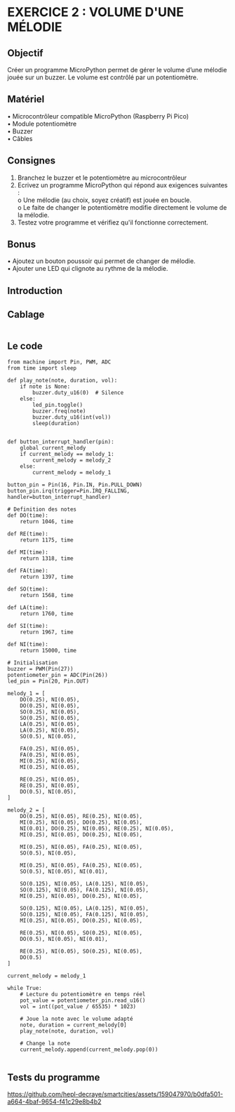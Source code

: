 # EXERCICE 2 : VOLUME D'UNE MÉLODIE 
## Objectif
Créer un programme MicroPython permet de gérer le volume d’une mélodie jouée sur un buzzer. Le 
volume est contrôlé par un potentiomètre.
## Matériel
• Microcontrôleur compatible MicroPython (Raspberry Pi Pico) \
• Module potentiomètre \
• Buzzer \
• Câbles 
## Consignes
1. Branchez le buzzer et le potentiomètre au microcontrôleur 
2. Ecrivez un programme MicroPython qui répond aux exigences suivantes :  \
o Une mélodie (au choix, soyez créatif) est jouée en boucle. \
o Le faite de changer le potentiomètre modifie directement le volume de la mélodie. 
3. Testez votre programme et vérifiez qu'il fonctionne correctement.
## Bonus
• Ajoutez un bouton poussoir qui permet de changer de mélodie. \
• Ajouter une LED qui clignote au rythme de la mélodie.
## Introduction

## Cablage
![]()
## Le code
```
from machine import Pin, PWM, ADC
from time import sleep

def play_note(note, duration, vol):
    if note is None:
        buzzer.duty_u16(0)  # Silence
    else:
        led_pin.toggle()
        buzzer.freq(note)
        buzzer.duty_u16(int(vol))
        sleep(duration)
        

def button_interrupt_handler(pin):
    global current_melody
    if current_melody == melody_1:
        current_melody = melody_2
    else:
        current_melody = melody_1

button_pin = Pin(16, Pin.IN, Pin.PULL_DOWN)
button_pin.irq(trigger=Pin.IRQ_FALLING, handler=button_interrupt_handler)  

# Definition des notes
def DO(time):
    return 1046, time

def RE(time):
    return 1175, time

def MI(time):
    return 1318, time

def FA(time):
    return 1397, time

def SO(time):
    return 1568, time

def LA(time):
    return 1760, time

def SI(time):
    return 1967, time

def NI(time):
    return 15000, time

# Initialisation
buzzer = PWM(Pin(27))
potentiometer_pin = ADC(Pin(26)) 
led_pin = Pin(20, Pin.OUT)  

melody_1 = [
    DO(0.25), NI(0.05),
    DO(0.25), NI(0.05),
    SO(0.25), NI(0.05),
    SO(0.25), NI(0.05),
    LA(0.25), NI(0.05),
    LA(0.25), NI(0.05),
    SO(0.5), NI(0.05),

    FA(0.25), NI(0.05),
    FA(0.25), NI(0.05),
    MI(0.25), NI(0.05),
    MI(0.25), NI(0.05),

    RE(0.25), NI(0.05),
    RE(0.25), NI(0.05),
    DO(0.5), NI(0.05),
]

melody_2 = [
    DO(0.25), NI(0.05), RE(0.25), NI(0.05),
    MI(0.25), NI(0.05), DO(0.25), NI(0.05),
    NI(0.01), DO(0.25), NI(0.05), RE(0.25), NI(0.05),
    MI(0.25), NI(0.05), DO(0.25), NI(0.05),
    
    MI(0.25), NI(0.05), FA(0.25), NI(0.05),
    SO(0.5), NI(0.05),
    
    MI(0.25), NI(0.05), FA(0.25), NI(0.05),
    SO(0.5), NI(0.05), NI(0.01),
    
    SO(0.125), NI(0.05), LA(0.125), NI(0.05),
    SO(0.125), NI(0.05), FA(0.125), NI(0.05),
    MI(0.25), NI(0.05), DO(0.25), NI(0.05),
    
    SO(0.125), NI(0.05), LA(0.125), NI(0.05),
    SO(0.125), NI(0.05), FA(0.125), NI(0.05),
    MI(0.25), NI(0.05), DO(0.25), NI(0.05),
    
    RE(0.25), NI(0.05), SO(0.25), NI(0.05),
    DO(0.5), NI(0.05), NI(0.01),
    
    RE(0.25), NI(0.05), SO(0.25), NI(0.05),
    DO(0.5)
]

current_melody = melody_1

while True:
    # Lecture du potentiomètre en temps réel
    pot_value = potentiometer_pin.read_u16()
    vol = int((pot_value / 65535) * 1023)
    
    # Joue la note avec le volume adapté
    note, duration = current_melody[0]
    play_note(note, duration, vol)
    
    # Change la note
    current_melody.append(current_melody.pop(0))


```
## Tests du programme
https://github.com/hepl-decraye/smartcities/assets/159047970/b0dfa501-a664-4baf-9654-f41c29e8b4b2




